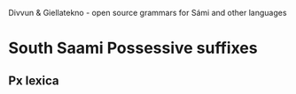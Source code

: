 Divvun & Giellatekno - open source grammars for Sámi and other languages



# South Saami Possessive suffixes


















## Px lexica    


